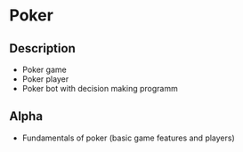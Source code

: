 # Poker
## Description
- Poker game
- Poker player
- Poker bot with decision making programm
## Alpha
- Fundamentals of poker (basic game features and players)